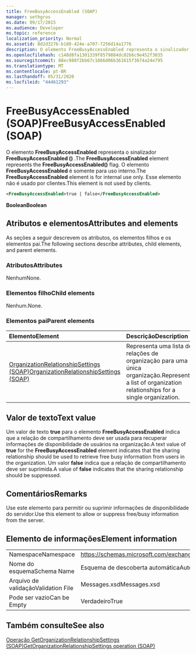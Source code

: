 ```yaml
---
title: FreeBusyAccessEnabled (SOAP)
manager: sethgros
ms.date: 09/17/2015
ms.audience: Developer
ms.topic: reference
localization_priority: Normal
ms.assetid: 8d2d3276-b180-424e-a707-7256d14a1776
description: O elemento FreeBusyAccessEnabled representa o sinalizador FreeBusyAccessEnabled (). O elemento FreeBusyAccessEnabled é somente para uso interno. Esse elemento não é usado por clientes.
ms.openlocfilehash: c148d8fa1301339f8579884dc02b6c9e452f3035
ms.sourcegitcommit: 88ec988f2bb67c1866d06b361615f3674a24e795
ms.translationtype: MT
ms.contentlocale: pt-BR
ms.lasthandoff: 05/31/2020
ms.locfileid: "44461293"
---
```

# <a name="freebusyaccessenabled-soap"></a><span data-ttu-id="c7495-105">FreeBusyAccessEnabled (SOAP)</span><span class="sxs-lookup"><span data-stu-id="c7495-105">FreeBusyAccessEnabled (SOAP)</span></span>

<span data-ttu-id="c7495-106">O elemento **FreeBusyAccessEnabled** representa o sinalizador **FreeBusyAccessEnabled ()** .</span><span class="sxs-lookup"><span data-stu-id="c7495-106">The **FreeBusyAccessEnabled** element represents the **FreeBusyAccessEnabled()** flag.</span></span> <span data-ttu-id="c7495-107">O elemento **FreeBusyAccessEnabled** é somente para uso interno.</span><span class="sxs-lookup"><span data-stu-id="c7495-107">The **FreeBusyAccessEnabled** element is for internal use only.</span></span> <span data-ttu-id="c7495-108">Esse elemento não é usado por clientes.</span><span class="sxs-lookup"><span data-stu-id="c7495-108">This element is not used by clients.</span></span> 
  
```XML
<FreeBusyAccessEnabled>true | false</FreeBusyAccessEnabled>
```

 <span data-ttu-id="c7495-109">**Boolean**</span><span class="sxs-lookup"><span data-stu-id="c7495-109">**Boolean**</span></span>
## <a name="attributes-and-elements"></a><span data-ttu-id="c7495-110">Atributos e elementos</span><span class="sxs-lookup"><span data-stu-id="c7495-110">Attributes and elements</span></span>

<span data-ttu-id="c7495-111">As seções a seguir descrevem os atributos, os elementos filhos e os elementos pai.</span><span class="sxs-lookup"><span data-stu-id="c7495-111">The following sections describe attributes, child elements, and parent elements.</span></span>
  
### <a name="attributes"></a><span data-ttu-id="c7495-112">Atributos</span><span class="sxs-lookup"><span data-stu-id="c7495-112">Attributes</span></span>

<span data-ttu-id="c7495-113">Nenhum</span><span class="sxs-lookup"><span data-stu-id="c7495-113">None.</span></span>
  
### <a name="child-elements"></a><span data-ttu-id="c7495-114">Elementos filho</span><span class="sxs-lookup"><span data-stu-id="c7495-114">Child elements</span></span>

<span data-ttu-id="c7495-115">Nenhum.</span><span class="sxs-lookup"><span data-stu-id="c7495-115">None.</span></span>
  
### <a name="parent-elements"></a><span data-ttu-id="c7495-116">Elementos pai</span><span class="sxs-lookup"><span data-stu-id="c7495-116">Parent elements</span></span>

|<span data-ttu-id="c7495-117">**Elemento**</span><span class="sxs-lookup"><span data-stu-id="c7495-117">**Element**</span></span>|<span data-ttu-id="c7495-118">**Descrição**</span><span class="sxs-lookup"><span data-stu-id="c7495-118">**Description**</span></span>|
|:-----|:-----|
|[<span data-ttu-id="c7495-119">OrganizationRelationshipSettings (SOAP)</span><span class="sxs-lookup"><span data-stu-id="c7495-119">OrganizationRelationshipSettings (SOAP)</span></span>](organizationrelationshipsettings-soap.md) <br/> |<span data-ttu-id="c7495-120">Representa uma lista de relações de organização para uma única organização.</span><span class="sxs-lookup"><span data-stu-id="c7495-120">Represents a list of organization relationships for a single organization.</span></span>  <br/> |
   
## <a name="text-value"></a><span data-ttu-id="c7495-121">Valor de texto</span><span class="sxs-lookup"><span data-stu-id="c7495-121">Text value</span></span>

<span data-ttu-id="c7495-122">Um valor de texto **true** para o elemento **FreeBusyAccessEnabled** indica que a relação de compartilhamento deve ser usada para recuperar informações de disponibilidade de usuários na organização.</span><span class="sxs-lookup"><span data-stu-id="c7495-122">A text value of **true** for the **FreeBusyAccessEnabled** element indicates that the sharing relationship should be used to retrieve free busy information from users in the organization.</span></span> <span data-ttu-id="c7495-123">Um valor **false** indica que a relação de compartilhamento deve ser suprimida.</span><span class="sxs-lookup"><span data-stu-id="c7495-123">A value of **false** indicates that the sharing relationship should be suppressed.</span></span> 
  
## <a name="remarks"></a><span data-ttu-id="c7495-124">Comentários</span><span class="sxs-lookup"><span data-stu-id="c7495-124">Remarks</span></span>

<span data-ttu-id="c7495-125">Use este elemento para permitir ou suprimir informações de disponibilidade do servidor.</span><span class="sxs-lookup"><span data-stu-id="c7495-125">Use this element to allow or suppress free/busy information from the server.</span></span> 
  
## <a name="element-information"></a><span data-ttu-id="c7495-126">Elemento de informações</span><span class="sxs-lookup"><span data-stu-id="c7495-126">Element information</span></span>

|||
|:-----|:-----|
|<span data-ttu-id="c7495-127">Namespace</span><span class="sxs-lookup"><span data-stu-id="c7495-127">Namespace</span></span>  <br/> |https://schemas.microsoft.com/exchange/2010/Autodiscover  <br/> |
|<span data-ttu-id="c7495-128">Nome do esquema</span><span class="sxs-lookup"><span data-stu-id="c7495-128">Schema Name</span></span>  <br/> |<span data-ttu-id="c7495-129">Esquema de descoberta automática</span><span class="sxs-lookup"><span data-stu-id="c7495-129">Autodiscover schema</span></span>  <br/> |
|<span data-ttu-id="c7495-130">Arquivo de validação</span><span class="sxs-lookup"><span data-stu-id="c7495-130">Validation File</span></span>  <br/> |<span data-ttu-id="c7495-131">Messages.xsd</span><span class="sxs-lookup"><span data-stu-id="c7495-131">Messages.xsd</span></span>  <br/> |
|<span data-ttu-id="c7495-132">Pode ser vazio</span><span class="sxs-lookup"><span data-stu-id="c7495-132">Can be Empty</span></span>  <br/> |<span data-ttu-id="c7495-133">Verdadeiro</span><span class="sxs-lookup"><span data-stu-id="c7495-133">True</span></span>  <br/> |
   
## <a name="see-also"></a><span data-ttu-id="c7495-134">Também consulte</span><span class="sxs-lookup"><span data-stu-id="c7495-134">See also</span></span>



[<span data-ttu-id="c7495-135">Operação GetOrganizationRelationshipSettings (SOAP)</span><span class="sxs-lookup"><span data-stu-id="c7495-135">GetOrganizationRelationshipSettings operation (SOAP)</span></span>](getorganizationrelationshipsettings-operation-soap.md)

